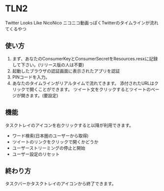 # TLN2
Twitter Looks Like NicoNico
ニコニコ動画っぽくTwitterのタイムラインが流れてくるやつ

## 使い方
1. まず、あなたのConsumerKeyとConsumerSecretをResources.resxに記録して下さい。(リリース版の人は不要)
1. 起動したブラウザの認証画面に表示されたアプリを認証
1. PINコードを入力。
1. あなたのタイムラインがリアルタイムで流れてきます。
添付されたURLはクリックで開くことができます。
ツイート文をクリックするとツイートのページが開きます。(要設定)

## 機能
タスクトレイのアイコンを右クリックすると以降が利用できます。
* ワード検索(日本圏のユーザーから取得)
* ツイートのリンクをクリックで開くかどうか
* ユーザーストリーミングの停止と開始
* ユーザー設定のリセット

## 終わり方
タスクバーかタスクトレイのアイコンから終了できます。
